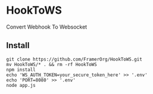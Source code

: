 # HookToWS

Convert Webhook To Websocket

## Install

```shell
git clone https://github.com/FramerOrg/HookToWS.git
mv HookToWS/* . && rm -rf HookToWS
npm install
echo 'WS_AUTH_TOKEN=your_secure_token_here' >> '.env'
echo 'PORT=8080' >> '.env'
node app.js
```
